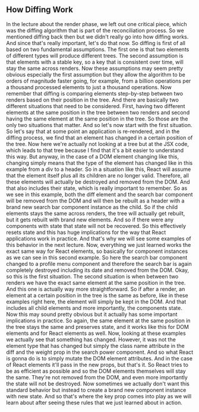 ## How Diffing Work

In the lecture about the render phase, we left out one critical piece, which was the diffing algorithm that is part of the reconciliation process. So we mentioned diffing back then but we didn't really go into how diffing works. And since that's really important, let's do that now. So diffing is first of all based on two fundamental assumptions. The first one is that two elements of different types will produce different trees. The second assumption is that elements with a stable key, so a key that is consistent over time, will stay the same across renders. Now these assumptions may seem pretty obvious especially the first assumption but they allow the algorithm to be orders of magnitude faster going, for example, from a billion operations per a thousand processed elements to just a thousand operations. Now remember that diffing is comparing elements step-by-step between two renders based on their position in the tree. And there are basically two different situations that need to be considered. First, having two different elements at the same position in the tree between two renders and second having the same element at the same position in the tree. So those are the only two situations that matter. And so let's now start with the first situation. So let's say that at some point an application is re-rendered, and in the diffing process, we find that an element has changed in a certain position of the tree. Now here we're actually not looking at a tree but at the JSX code, which leads to that tree because I find that it's a bit easier to understand this way. But anyway, in the case of a DOM element changing like this, changing simply means that the type of the element has changed like in this example from a div to a header. So in a situation like this, React will assume that the element itself plus all its children are no longer valid. Therefore, all these elements will actually be destroyed and removed from the DOM. And that also includes their state, which is really important to remember. So as we see in this example, both the diff element and the search bar component will be removed from the DOM and will then be rebuilt as a header with a brand new search bar component instance as the child. So if the child elements stays the same across renders, the tree will actually get rebuilt, but it gets rebuilt with brand new elements. And so if there were any components with state that state will not be recovered. So this effectively resets state and this has huge implications for the way that React applications work in practice. And that's why we will see some examples of this behavior in the next lecture. Now, everything we just learned works the exact same way for React elements, so basically for component instances as we can see in this second example. So here the search bar component changed to a profile menu component and therefore the search bar is again completely destroyed including its date and removed from the DOM. Okay, so this is the first situation. The second situation is when between two renders we have the exact same element at the same position in the tree. And this one is actually way more straightforward. So if after a render, an element at a certain position in the tree is the same as before, like in these examples right here, the element will simply be kept in the DOM. And that includes all child elements and more importantly, the components state. Now this may sound pretty obvious but it actually has some important implications in practice. So again, the same element at the same position in the tree stays the same and preserves state, and it works like this for DOM elements and for React elements as well. Now, looking at these examples we actually see that something has changed. However, it was not the element type that has changed but simply the class name attribute in the diff and the weight prop in the search power component. And so what React is gonna do is to simply mutate the DOM element attributes. And in the case of React elements it'll pass in the new props, but that's it. So React tries to be as efficient as possible and so the DOM elements themselves will stay the same. They're not removed from the DOM, and even more importantly the state will not be destroyed. Now sometimes we actually don't want this standard behavior but instead to create a brand new component instance with new state. And so that's where the key prop comes into play as we will learn about after seeing these rules that we just learned about in action.
